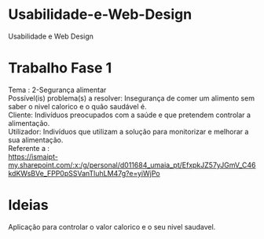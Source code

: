# Usabilidade-e-Web-Design
Usabilidade e Web Design
# Trabalho Fase 1
Tema : 2-Segurança alimentar<br>
Possível(is) problema(s) a resolver: Insegurança de comer um alimento sem saber o nivel calorico e o quão saudável é.<br>
Cliente: Indivíduos preocupados com a saúde e que pretendem controlar a alimentação.<br>
Utilizador: Indivíduos que utilizam a solução para monitorizar e melhorar a sua alimentação.<br>
Referente a : <br>
https://ismaipt-my.sharepoint.com/:x:/g/personal/d011684_umaia_pt/EfxpkJZ57yJGmV_C46kdKWsBVe_FPP0pSSVanTluhLM47g?e=yiWjPo
# Ideias
Aplicação para controlar o valor calorico e o seu nivel saudavel.

# 
